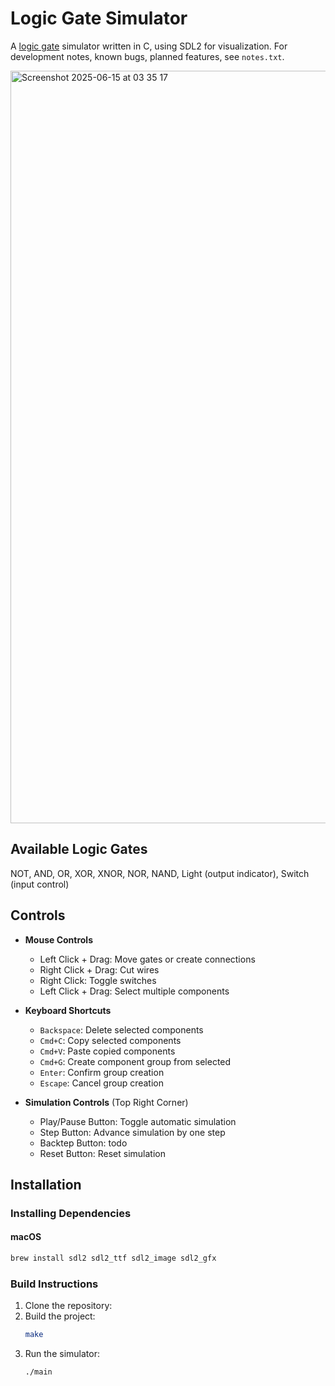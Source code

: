 # Logic Gate Simulator

A [logic gate](https://en.wikipedia.org/wiki/Logic_gate) simulator written in C, using SDL2 for visualization.
For development notes, known bugs, planned features, see `notes.txt`.
 
 <img width="1204" alt="Screenshot 2025-06-15 at 03 35 17" src="https://github.com/user-attachments/assets/71c23cb6-e667-4717-ad85-295ad40463e9" />


## Available Logic Gates
NOT, AND, OR, XOR, XNOR, NOR, NAND, Light (output indicator), Switch (input control)

## Controls

- **Mouse Controls**
  - Left Click + Drag: Move gates or create connections
  - Right Click + Drag: Cut wires
  - Right Click: Toggle switches
  - Left Click + Drag: Select multiple components

- **Keyboard Shortcuts**
  - `Backspace`: Delete selected components
  - `Cmd+C`: Copy selected components
  - `Cmd+V`: Paste copied components
  - `Cmd+G`: Create component group from selected
  - `Enter`: Confirm group creation
  - `Escape`: Cancel group creation

- **Simulation Controls** (Top Right Corner)
  - Play/Pause Button: Toggle automatic simulation
  - Step Button: Advance simulation by one step
  - Backtep Button: todo
  - Reset Button: Reset simulation

## Installation
### Installing Dependencies

#### macOS
```bash
brew install sdl2 sdl2_ttf sdl2_image sdl2_gfx
```

### Build Instructions
1. Clone the repository:
2. Build the project:
   ```bash
   make
   ```
3. Run the simulator:
   ```bash
   ./main
   ```


